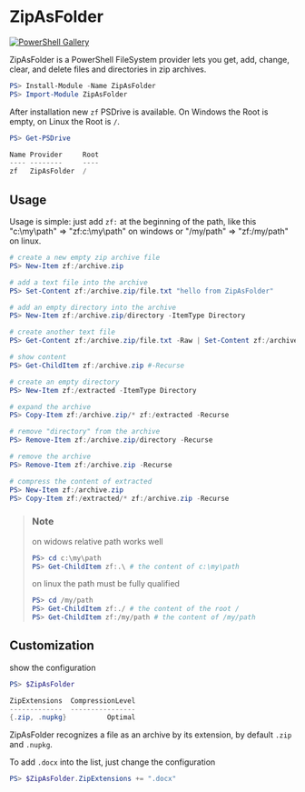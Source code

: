 # ZipAsFolder

[![PowerShell Gallery](https://img.shields.io/powershellgallery/v/ZipAsFolder.svg?style=flat-square)](https://www.powershellgallery.com/packages/ZipAsFolder)

ZipAsFolder is a PowerShell FileSystem provider lets you get, add, change, clear, and delete files and directories in zip archives.

```powershell
PS> Install-Module -Name ZipAsFolder
PS> Import-Module ZipAsFolder
```

After installation new `zf` PSDrive is available. On Windows the Root is empty, on Linux the Root is `/`.

```powershell
PS> Get-PSDrive

Name Provider     Root
---- --------     ----
zf   ZipAsFolder  /
```

## Usage

Usage is simple: just add `zf:` at the beginning of the path, like this "c:\my\path" => "zf:c:\my\path" on windows or "/my/path" => "zf:/my/path" on linux.

```powershell
# create a new empty zip archive file
PS> New-Item zf:/archive.zip

# add a text file into the archive
PS> Set-Content zf:/archive.zip/file.txt "hello from ZipAsFolder"

# add an empty directory into the archive
PS> New-Item zf:/archive.zip/directory -ItemType Directory

# create another text file
PS> Get-Content zf:/archive.zip/file.txt -Raw | Set-Content zf:/archive.zip/directory/file.txt

# show content
PS> Get-ChildItem zf:/archive.zip #-Recurse

# create an empty directory
PS> New-Item zf:/extracted -ItemType Directory

# expand the archive
PS> Copy-Item zf:/archive.zip/* zf:/extracted -Recurse

# remove "directory" from the archive
PS> Remove-Item zf:/archive.zip/directory -Recurse

# remove the archive
PS> Remove-Item zf:/archive.zip -Recurse

# compress the content of extracted
PS> New-Item zf:/archive.zip
PS> Copy-Item zf:/extracted/* zf:/archive.zip -Recurse
```

> ### Note
> on widows relative path works well
> ```powershell
> PS> cd c:\my\path
> PS> Get-ChildItem zf:.\ # the content of c:\my\path
> ```
> on linux the path must be fully qualified
> ```powershell
> PS> cd /my/path
> PS> Get-ChildItem zf:./ # the content of the root /
> PS> Get-ChildItem zf:/my/path # the content of /my/path
> ```

## Customization

show the configuration

```powershell
PS> $ZipAsFolder

ZipExtensions  CompressionLevel
-------------  ----------------
{.zip, .nupkg}          Optimal
```

ZipAsFolder recognizes a file as an archive by its extension, by default `.zip` and `.nupkg`.

To add `.docx` into the list, just change the configuration

```powershell
PS> $ZipAsFolder.ZipExtensions += ".docx"
```